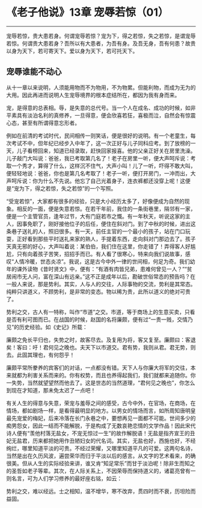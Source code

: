 # 《老子他说》13章 宠辱若惊（01）

------

宠辱若惊，贵大患若身。何谓宠辱若惊？宠为下，得之若惊，失之若惊，是谓宠辱若惊。何谓贵大患若身？吾所以有大患者，为吾有身。及吾无身，吾有何患？故贵以身为天下，若可寄天下。爱以身为天下，若可托天下。

## 宠辱谁能不动心

从十一章以来说明，人须能用物而不为物用，不为物累。但能利物，而成为无为的大用。因此再进而说明人生宠辱境界的根本症结所在，都因为我有身而来。

宠，是得意的总表相。辱，是失意的总代号。当一个人在成名、成功的时候，如非平素具有淡泊名利的真修养，一旦得意，便会欣喜若狂，喜极而泣，自然会有惊震心态，甚至有所谓得意忘形者。

例如在前清的考试时代，民间相传一则笑话，便是很好的说明。有一个老童生，每次考试不中，但年纪已经步入中年了，这一次正好与儿子同科应考。到了放榜的一天，儿子看榜回来，知道已经录取，赶快回家报喜。他的父亲正好关在房里洗澡。儿子敲门大叫说：爸爸，我已考取第几名了！老子在房里一听，便大声呵斥说：考取一个秀才，算得了什么，这样沉不住气，大声小叫！儿了一听，吓得不敢大叫，便轻轻地说：爸爸，你也是第几名考取了！老子一听，便打开房门，一冲而出，大声呵斥说：你为什么不先说。他忘了自己光着身子，连衣裤都还没穿上呢！这便是“宠为下，得之若惊，失之若惊”的一个写照。

“受宠若惊”，大家都有很多的经验，只是大小经历太多了，好像便成为自然的现象。相反的一面，便是失意若惊。在若干年前，我住的一条街巷里，隔邻有一家，便是一个主管官员，逢年过节，大有门庭若市之慨。有一年秋天，听说这家的主人，因事免职了，刚好接他位子的后任，便住在斜对门。到了中秋的时候，进出这条巷子送礼的人，照旧很多。有一天，前任主官的一个最小的孩子，站在门口玩耍，正好看到那些平时送礼来家的熟人，手提着东西，走向斜对门那边去了。孩子天真无邪的好心，大声叫着说：某伯伯，我们住在这里，你走错了！弄得客人好尴尬，只有向着孩子苦笑，招招手而已。有人看了很寒心，特来向我们说故事，感叹“人情冷暖，世态炎凉”。我说，这是古今中外一律的世间相，何足为奇。我们幼年的课外读物《昔时贤文》中，便有：“有酒有肉皆兄弟，患难何曾见一人？”“贫居闹市无人问，富在深山有远亲。”这不正是成年以后，勘破世俗常态的预告吗？在一般人来说，那是势利。其实，人与人的交往，人际事物的交流，势利是其常态。纯粹只讲道义，不顾势利，是非常的变态。物以稀为贵，此所以道义的绝对可贵了。

势利之交，古人有一特称，叫作“市道”之交。市道，等于商场上的生意买卖，只看是否有利可图而已。在战国的时候，赵国的名将廉颇，便有过“一贵一贱，交情乃见”的历史经验。如《史记》所载：

廉颇之免长平归也，失势之时，故客尽去。及复用为将，客又复至。廉颇曰：客退矣！客曰：吁！君何见之晚也。夫天下以市道交。君有势，我则从君。君无势，则去。此固其理也，有何怨乎！

廉颇平常所豢养的宾客们的对话，一点都没有错。天下人与你廉大将军的交往，本来就都为利害关系而来的。你有权势，而且也养得起我们，我们就都来追随你。你一失势，当然就望望然而他去了。这是世态的当然道理，“君何见之晚也”，你怎么到现在才知道，那未免太迟了一点吧！

有关人生的得意与失意，荣宠与羞辱之间的感受，古今中外，在官场，在商场，在情场，都如剧场一样，是看得最明显的地方。以男女的情场而言，如所周知唐明皇最先宠爱的梅妃，后来冷落在长门永巷之中，要想再见一面都不可能。世间多少的痴男怨女，因此一结而不能解脱，于是构成了无数哀艳恋情的文学作品！因此宋代诗人便有“羡他村落无盐女，不宠无惊过一生”的故作解脱语！无盐是指齐宣王的丑妃无盐君，历来都把她用作丑陋妇女的代名词。其实，无盐也好，西施也好，不经绚烂，哪里知道平淡的可贵。不经过荣耀，又哪里知道平凡的可爱。这两句名诗，当然是出在久历风波，遍尝荣华而归于平淡以后的感言。从文字的艺术看来，的确很美。但从人生的实际经验来讲，谁又肯“知足常乐”而甘于淡泊呢！除非生而知之的圣哲如老子等辈。其次，在人际关系上，不因荣辱而保持道义的，诸葛亮曾有一则名言，可为人们学习修养的最好座右铭，如云：

势利之交，难以经远。士之相知，温不增华，寒不改弃，贯四时而不衰，历坦险而益固。